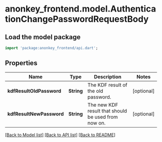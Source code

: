 # anonkey_frontend.model.AuthenticationChangePasswordRequestBody

## Load the model package

```dart
import 'package:anonkey_frontend/api.dart';
```

## Properties

 Name                     | Type       | Description                                         | Notes      
--------------------------|------------|-----------------------------------------------------|------------
 **kdfResultOldPassword** | **String** | The KDF result of the old password.                 | [optional] 
 **kdfResultNewPassword** | **String** | The new KDF result that should be used from now on. | [optional] 

[[Back to Model list]](../README.md#documentation-for-models) [[Back to API list]](../README.md#documentation-for-api-endpoints) [[Back to README]](../README.md)


